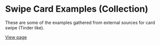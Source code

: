 # Swipe Card Examples (Collection)

These are some of the examples gathered from external sources for card swipe (Tinder like).

[View page](https://hari-ls.github.io/swipe-card-examples/)
